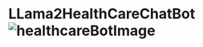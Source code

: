 # LLama2HealthCareChatBot![healthcareBotImage](https://github.com/InsightEdge01/LLama2HealthCareChatBot/assets/131486782/0f610cc4-8fda-456e-b4ce-4a871fe93936)
